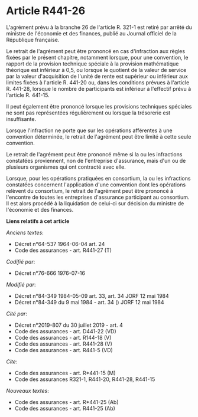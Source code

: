 # Article R441-26

L'agrément prévu à la branche 26 de l'article R. 321-1 est retiré par arrêté du ministre de l'économie et des finances,
publié au Journal officiel de la République française.

Le retrait de l'agrément peut être prononcé en cas d'infraction aux règles fixées par le présent chapitre, notamment lorsque,
pour une convention, le rapport de la provision technique spéciale à la provision mathématique théorique est inférieur à 0,5,
ou lorsque le quotient de la valeur de service par la valeur d'acquisition de l'unité de rente est supérieur ou inférieur aux
limites fixées à l'article R. 441-20 ou, dans les conditions prévues à l'article R. 441-28, lorsque le nombre de participants
est inférieur à l'effectif prévu à l'article R. 441-15.

Il peut également être prononcé lorsque les provisions techniques spéciales ne sont pas représentées régulièrement ou lorsque
la trésorerie est insuffisante.

Lorsque l'infraction ne porte que sur les opérations afférentes à une convention déterminée, le retrait de l'agrément peut
être limité à cette seule convention.

Le retrait de l'agrément peut être prononcé même si la ou les infractions constatées proviennent, non de l'entreprise
d'assurance, mais d'un ou de plusieurs organismes qui ont contracté avec elle.

Lorsque, pour les opérations pratiquées en consortium, la ou les infractions constatées concernent l'application d'une
convention dont les opérations relèvent du consortium, le retrait de l'agrément peut être prononcé à l'encontre de toutes les
entreprises d'assurance participant au consortium. Il est alors procédé à la liquidation de celui-ci sur décision du ministre
de l'économie et des finances.

**Liens relatifs à cet article**

_Anciens textes_:

  - Décret n°64-537 1964-06-04 art. 24
  - Code des assurances - art. R441-27 (T)

_Codifié par_:

  - Décret n°76-666 1976-07-16

_Modifié par_:

  - Décret n°84-349 1984-05-09 art. 33, art. 34 JORF 12 mai 1984
  - Décret n°84-349 du 9 mai 1984 - art. 34 () JORF 12 mai 1984

_Cité par_:

  - Décret n°2019-807 du 30 juillet 2019 - art. 4
  - Code des assurances - art. D441-22 (VD)
  - Code des assurances - art. R144-18 (V)
  - Code des assurances - art. R441-28 (V)
  - Code des assurances - art. R441-5 (VD)

_Cite_:

  - Code des assurances - art. R*441-15 (M)
  - Code des assurances R321-1, R441-20, R441-28, R441-15

_Nouveaux textes_:

  - Code des assurances - art. R*441-25 (Ab)
  - Code des assurances - art. R441-25 (Ab)
